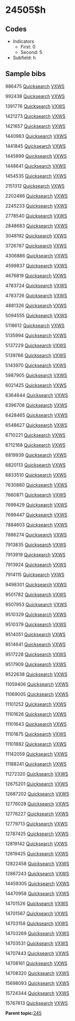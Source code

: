 # 24505$h

## Codes

-   Indicators
    -   First: 0
    -   Second: 5
-   Subfield: h

## Sample bibs

986475 [Quicksearch](https://search.library.yale.edu/catalog/986475) [VXWS](http://prodorbis.library.yale.edu:7014/vxws/GetHoldingsService?bibId=986475)

992438 [Quicksearch](https://search.library.yale.edu/catalog/992438) [VXWS](http://prodorbis.library.yale.edu:7014/vxws/GetHoldingsService?bibId=992438)

1391776 [Quicksearch](https://search.library.yale.edu/catalog/1391776) [VXWS](http://prodorbis.library.yale.edu:7014/vxws/GetHoldingsService?bibId=1391776)

1421273 [Quicksearch](https://search.library.yale.edu/catalog/1421273) [VXWS](http://prodorbis.library.yale.edu:7014/vxws/GetHoldingsService?bibId=1421273)

1421657 [Quicksearch](https://search.library.yale.edu/catalog/1421657) [VXWS](http://prodorbis.library.yale.edu:7014/vxws/GetHoldingsService?bibId=1421657)

1440983 [Quicksearch](https://search.library.yale.edu/catalog/1440983) [VXWS](http://prodorbis.library.yale.edu:7014/vxws/GetHoldingsService?bibId=1440983)

1441845 [Quicksearch](https://search.library.yale.edu/catalog/1441845) [VXWS](http://prodorbis.library.yale.edu:7014/vxws/GetHoldingsService?bibId=1441845)

1445899 [Quicksearch](https://search.library.yale.edu/catalog/1445899) [VXWS](http://prodorbis.library.yale.edu:7014/vxws/GetHoldingsService?bibId=1445899)

1448641 [Quicksearch](https://search.library.yale.edu/catalog/1448641) [VXWS](http://prodorbis.library.yale.edu:7014/vxws/GetHoldingsService?bibId=1448641)

1454535 [Quicksearch](https://search.library.yale.edu/catalog/1454535) [VXWS](http://prodorbis.library.yale.edu:7014/vxws/GetHoldingsService?bibId=1454535)

2151312 [Quicksearch](https://search.library.yale.edu/catalog/2151312) [VXWS](http://prodorbis.library.yale.edu:7014/vxws/GetHoldingsService?bibId=2151312)

2202486 [Quicksearch](https://search.library.yale.edu/catalog/2202486) [VXWS](http://prodorbis.library.yale.edu:7014/vxws/GetHoldingsService?bibId=2202486)

2245233 [Quicksearch](https://search.library.yale.edu/catalog/2245233) [VXWS](http://prodorbis.library.yale.edu:7014/vxws/GetHoldingsService?bibId=2245233)

2778540 [Quicksearch](https://search.library.yale.edu/catalog/2778540) [VXWS](http://prodorbis.library.yale.edu:7014/vxws/GetHoldingsService?bibId=2778540)

2848683 [Quicksearch](https://search.library.yale.edu/catalog/2848683) [VXWS](http://prodorbis.library.yale.edu:7014/vxws/GetHoldingsService?bibId=2848683)

3048192 [Quicksearch](https://search.library.yale.edu/catalog/3048192) [VXWS](http://prodorbis.library.yale.edu:7014/vxws/GetHoldingsService?bibId=3048192)

3726787 [Quicksearch](https://search.library.yale.edu/catalog/3726787) [VXWS](http://prodorbis.library.yale.edu:7014/vxws/GetHoldingsService?bibId=3726787)

4306886 [Quicksearch](https://search.library.yale.edu/catalog/4306886) [VXWS](http://prodorbis.library.yale.edu:7014/vxws/GetHoldingsService?bibId=4306886)

4599837 [Quicksearch](https://search.library.yale.edu/catalog/4599837) [VXWS](http://prodorbis.library.yale.edu:7014/vxws/GetHoldingsService?bibId=4599837)

4676819 [Quicksearch](https://search.library.yale.edu/catalog/4676819) [VXWS](http://prodorbis.library.yale.edu:7014/vxws/GetHoldingsService?bibId=4676819)

4783724 [Quicksearch](https://search.library.yale.edu/catalog/4783724) [VXWS](http://prodorbis.library.yale.edu:7014/vxws/GetHoldingsService?bibId=4783724)

4783726 [Quicksearch](https://search.library.yale.edu/catalog/4783726) [VXWS](http://prodorbis.library.yale.edu:7014/vxws/GetHoldingsService?bibId=4783726)

4881326 [Quicksearch](https://search.library.yale.edu/catalog/4881326) [VXWS](http://prodorbis.library.yale.edu:7014/vxws/GetHoldingsService?bibId=4881326)

5094555 [Quicksearch](https://search.library.yale.edu/catalog/5094555) [VXWS](http://prodorbis.library.yale.edu:7014/vxws/GetHoldingsService?bibId=5094555)

5118612 [Quicksearch](https://search.library.yale.edu/catalog/5118612) [VXWS](http://prodorbis.library.yale.edu:7014/vxws/GetHoldingsService?bibId=5118612)

5135994 [Quicksearch](https://search.library.yale.edu/catalog/5135994) [VXWS](http://prodorbis.library.yale.edu:7014/vxws/GetHoldingsService?bibId=5135994)

5137229 [Quicksearch](https://search.library.yale.edu/catalog/5137229) [VXWS](http://prodorbis.library.yale.edu:7014/vxws/GetHoldingsService?bibId=5137229)

5139766 [Quicksearch](https://search.library.yale.edu/catalog/5139766) [VXWS](http://prodorbis.library.yale.edu:7014/vxws/GetHoldingsService?bibId=5139766)

5143970 [Quicksearch](https://search.library.yale.edu/catalog/5143970) [VXWS](http://prodorbis.library.yale.edu:7014/vxws/GetHoldingsService?bibId=5143970)

5987905 [Quicksearch](https://search.library.yale.edu/catalog/5987905) [VXWS](http://prodorbis.library.yale.edu:7014/vxws/GetHoldingsService?bibId=5987905)

6021425 [Quicksearch](https://search.library.yale.edu/catalog/6021425) [VXWS](http://prodorbis.library.yale.edu:7014/vxws/GetHoldingsService?bibId=6021425)

6364644 [Quicksearch](https://search.library.yale.edu/catalog/6364644) [VXWS](http://prodorbis.library.yale.edu:7014/vxws/GetHoldingsService?bibId=6364644)

6396708 [Quicksearch](https://search.library.yale.edu/catalog/6396708) [VXWS](http://prodorbis.library.yale.edu:7014/vxws/GetHoldingsService?bibId=6396708)

6428465 [Quicksearch](https://search.library.yale.edu/catalog/6428465) [VXWS](http://prodorbis.library.yale.edu:7014/vxws/GetHoldingsService?bibId=6428465)

6548627 [Quicksearch](https://search.library.yale.edu/catalog/6548627) [VXWS](http://prodorbis.library.yale.edu:7014/vxws/GetHoldingsService?bibId=6548627)

6710221 [Quicksearch](https://search.library.yale.edu/catalog/6710221) [VXWS](http://prodorbis.library.yale.edu:7014/vxws/GetHoldingsService?bibId=6710221)

6712168 [Quicksearch](https://search.library.yale.edu/catalog/6712168) [VXWS](http://prodorbis.library.yale.edu:7014/vxws/GetHoldingsService?bibId=6712168)

6819939 [Quicksearch](https://search.library.yale.edu/catalog/6819939) [VXWS](http://prodorbis.library.yale.edu:7014/vxws/GetHoldingsService?bibId=6819939)

6820113 [Quicksearch](https://search.library.yale.edu/catalog/6820113) [VXWS](http://prodorbis.library.yale.edu:7014/vxws/GetHoldingsService?bibId=6820113)

6833510 [Quicksearch](https://search.library.yale.edu/catalog/6833510) [VXWS](http://prodorbis.library.yale.edu:7014/vxws/GetHoldingsService?bibId=6833510)

7630880 [Quicksearch](https://search.library.yale.edu/catalog/7630880) [VXWS](http://prodorbis.library.yale.edu:7014/vxws/GetHoldingsService?bibId=7630880)

7660871 [Quicksearch](https://search.library.yale.edu/catalog/7660871) [VXWS](http://prodorbis.library.yale.edu:7014/vxws/GetHoldingsService?bibId=7660871)

7699429 [Quicksearch](https://search.library.yale.edu/catalog/7699429) [VXWS](http://prodorbis.library.yale.edu:7014/vxws/GetHoldingsService?bibId=7699429)

7699447 [Quicksearch](https://search.library.yale.edu/catalog/7699447) [VXWS](http://prodorbis.library.yale.edu:7014/vxws/GetHoldingsService?bibId=7699447)

7884603 [Quicksearch](https://search.library.yale.edu/catalog/7884603) [VXWS](http://prodorbis.library.yale.edu:7014/vxws/GetHoldingsService?bibId=7884603)

7886274 [Quicksearch](https://search.library.yale.edu/catalog/7886274) [VXWS](http://prodorbis.library.yale.edu:7014/vxws/GetHoldingsService?bibId=7886274)

7913835 [Quicksearch](https://search.library.yale.edu/catalog/7913835) [VXWS](http://prodorbis.library.yale.edu:7014/vxws/GetHoldingsService?bibId=7913835)

7913919 [Quicksearch](https://search.library.yale.edu/catalog/7913919) [VXWS](http://prodorbis.library.yale.edu:7014/vxws/GetHoldingsService?bibId=7913919)

7913924 [Quicksearch](https://search.library.yale.edu/catalog/7913924) [VXWS](http://prodorbis.library.yale.edu:7014/vxws/GetHoldingsService?bibId=7913924)

7914115 [Quicksearch](https://search.library.yale.edu/catalog/7914115) [VXWS](http://prodorbis.library.yale.edu:7014/vxws/GetHoldingsService?bibId=7914115)

9498301 [Quicksearch](https://search.library.yale.edu/catalog/9498301) [VXWS](http://prodorbis.library.yale.edu:7014/vxws/GetHoldingsService?bibId=9498301)

9501782 [Quicksearch](https://search.library.yale.edu/catalog/9501782) [VXWS](http://prodorbis.library.yale.edu:7014/vxws/GetHoldingsService?bibId=9501782)

9507953 [Quicksearch](https://search.library.yale.edu/catalog/9507953) [VXWS](http://prodorbis.library.yale.edu:7014/vxws/GetHoldingsService?bibId=9507953)

9510329 [Quicksearch](https://search.library.yale.edu/catalog/9510329) [VXWS](http://prodorbis.library.yale.edu:7014/vxws/GetHoldingsService?bibId=9510329)

9510379 [Quicksearch](https://search.library.yale.edu/catalog/9510379) [VXWS](http://prodorbis.library.yale.edu:7014/vxws/GetHoldingsService?bibId=9510379)

9514051 [Quicksearch](https://search.library.yale.edu/catalog/9514051) [VXWS](http://prodorbis.library.yale.edu:7014/vxws/GetHoldingsService?bibId=9514051)

9514641 [Quicksearch](https://search.library.yale.edu/catalog/9514641) [VXWS](http://prodorbis.library.yale.edu:7014/vxws/GetHoldingsService?bibId=9514641)

9517228 [Quicksearch](https://search.library.yale.edu/catalog/9517228) [VXWS](http://prodorbis.library.yale.edu:7014/vxws/GetHoldingsService?bibId=9517228)

9517909 [Quicksearch](https://search.library.yale.edu/catalog/9517909) [VXWS](http://prodorbis.library.yale.edu:7014/vxws/GetHoldingsService?bibId=9517909)

9522638 [Quicksearch](https://search.library.yale.edu/catalog/9522638) [VXWS](http://prodorbis.library.yale.edu:7014/vxws/GetHoldingsService?bibId=9522638)

11059406 [Quicksearch](https://search.library.yale.edu/catalog/11059406) [VXWS](http://prodorbis.library.yale.edu:7014/vxws/GetHoldingsService?bibId=11059406)

11069005 [Quicksearch](https://search.library.yale.edu/catalog/11069005) [VXWS](http://prodorbis.library.yale.edu:7014/vxws/GetHoldingsService?bibId=11069005)

11101252 [Quicksearch](https://search.library.yale.edu/catalog/11101252) [VXWS](http://prodorbis.library.yale.edu:7014/vxws/GetHoldingsService?bibId=11101252)

11101626 [Quicksearch](https://search.library.yale.edu/catalog/11101626) [VXWS](http://prodorbis.library.yale.edu:7014/vxws/GetHoldingsService?bibId=11101626)

11101643 [Quicksearch](https://search.library.yale.edu/catalog/11101643) [VXWS](http://prodorbis.library.yale.edu:7014/vxws/GetHoldingsService?bibId=11101643)

11101875 [Quicksearch](https://search.library.yale.edu/catalog/11101875) [VXWS](http://prodorbis.library.yale.edu:7014/vxws/GetHoldingsService?bibId=11101875)

11101882 [Quicksearch](https://search.library.yale.edu/catalog/11101882) [VXWS](http://prodorbis.library.yale.edu:7014/vxws/GetHoldingsService?bibId=11101882)

11142059 [Quicksearch](https://search.library.yale.edu/catalog/11142059) [VXWS](http://prodorbis.library.yale.edu:7014/vxws/GetHoldingsService?bibId=11142059)

11188241 [Quicksearch](https://search.library.yale.edu/catalog/11188241) [VXWS](http://prodorbis.library.yale.edu:7014/vxws/GetHoldingsService?bibId=11188241)

11272320 [Quicksearch](https://search.library.yale.edu/catalog/11272320) [VXWS](http://prodorbis.library.yale.edu:7014/vxws/GetHoldingsService?bibId=11272320)

12675201 [Quicksearch](https://search.library.yale.edu/catalog/12675201) [VXWS](http://prodorbis.library.yale.edu:7014/vxws/GetHoldingsService?bibId=12675201)

12687202 [Quicksearch](https://search.library.yale.edu/catalog/12687202) [VXWS](http://prodorbis.library.yale.edu:7014/vxws/GetHoldingsService?bibId=12687202)

12776028 [Quicksearch](https://search.library.yale.edu/catalog/12776028) [VXWS](http://prodorbis.library.yale.edu:7014/vxws/GetHoldingsService?bibId=12776028)

12776227 [Quicksearch](https://search.library.yale.edu/catalog/12776227) [VXWS](http://prodorbis.library.yale.edu:7014/vxws/GetHoldingsService?bibId=12776227)

12779713 [Quicksearch](https://search.library.yale.edu/catalog/12779713) [VXWS](http://prodorbis.library.yale.edu:7014/vxws/GetHoldingsService?bibId=12779713)

12787425 [Quicksearch](https://search.library.yale.edu/catalog/12787425) [VXWS](http://prodorbis.library.yale.edu:7014/vxws/GetHoldingsService?bibId=12787425)

12819142 [Quicksearch](https://search.library.yale.edu/catalog/12819142) [VXWS](http://prodorbis.library.yale.edu:7014/vxws/GetHoldingsService?bibId=12819142)

12819425 [Quicksearch](https://search.library.yale.edu/catalog/12819425) [VXWS](http://prodorbis.library.yale.edu:7014/vxws/GetHoldingsService?bibId=12819425)

12822458 [Quicksearch](https://search.library.yale.edu/catalog/12822458) [VXWS](http://prodorbis.library.yale.edu:7014/vxws/GetHoldingsService?bibId=12822458)

12867243 [Quicksearch](https://search.library.yale.edu/catalog/12867243) [VXWS](http://prodorbis.library.yale.edu:7014/vxws/GetHoldingsService?bibId=12867243)

14459305 [Quicksearch](https://search.library.yale.edu/catalog/14459305) [VXWS](http://prodorbis.library.yale.edu:7014/vxws/GetHoldingsService?bibId=14459305)

14470958 [Quicksearch](https://search.library.yale.edu/catalog/14470958) [VXWS](http://prodorbis.library.yale.edu:7014/vxws/GetHoldingsService?bibId=14470958)

14701526 [Quicksearch](https://search.library.yale.edu/catalog/14701526) [VXWS](http://prodorbis.library.yale.edu:7014/vxws/GetHoldingsService?bibId=14701526)

14701567 [Quicksearch](https://search.library.yale.edu/catalog/14701567) [VXWS](http://prodorbis.library.yale.edu:7014/vxws/GetHoldingsService?bibId=14701567)

14703158 [Quicksearch](https://search.library.yale.edu/catalog/14703158) [VXWS](http://prodorbis.library.yale.edu:7014/vxws/GetHoldingsService?bibId=14703158)

14703269 [Quicksearch](https://search.library.yale.edu/catalog/14703269) [VXWS](http://prodorbis.library.yale.edu:7014/vxws/GetHoldingsService?bibId=14703269)

14703531 [Quicksearch](https://search.library.yale.edu/catalog/14703531) [VXWS](http://prodorbis.library.yale.edu:7014/vxws/GetHoldingsService?bibId=14703531)

14707443 [Quicksearch](https://search.library.yale.edu/catalog/14707443) [VXWS](http://prodorbis.library.yale.edu:7014/vxws/GetHoldingsService?bibId=14707443)

14708161 [Quicksearch](https://search.library.yale.edu/catalog/14708161) [VXWS](http://prodorbis.library.yale.edu:7014/vxws/GetHoldingsService?bibId=14708161)

14708320 [Quicksearch](https://search.library.yale.edu/catalog/14708320) [VXWS](http://prodorbis.library.yale.edu:7014/vxws/GetHoldingsService?bibId=14708320)

15698093 [Quicksearch](https://search.library.yale.edu/catalog/15698093) [VXWS](http://prodorbis.library.yale.edu:7014/vxws/GetHoldingsService?bibId=15698093)

15724344 [Quicksearch](https://search.library.yale.edu/catalog/15724344) [VXWS](http://prodorbis.library.yale.edu:7014/vxws/GetHoldingsService?bibId=15724344)

15767613 [Quicksearch](https://search.library.yale.edu/catalog/15767613) [VXWS](http://prodorbis.library.yale.edu:7014/vxws/GetHoldingsService?bibId=15767613)

**Parent topic:**[245](../../tags/245/245.md)

